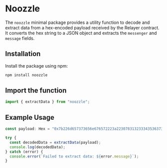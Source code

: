 # Noozzle 

The `noozzle` minimal package provides a utility function to decode and extract data from a hex-encoded payload received by the Relayer contract. It converts the hex string to a JSON object and extracts the `messenger` and `message` fields.

## Installation

Install the package using npm:

```sh
npm install noozzle
```

## Import the function

```javascript
import { extractData } from "noozzle";
```

## Example Usage

```javascript
const payload: Hex = "0x7b226d657373656e676572223a22307831323334353637383930616263646566222c20226d657373616765223a223078616263646566227d";

try {
  const decodedData = extractData(payload);
  console.log(decodedData);
} catch (error) {
  console.error(`Failed to extract data: ${error.message}`);
}
```